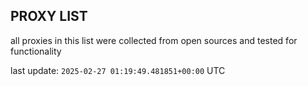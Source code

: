## PROXY LIST

all proxies in this list were collected from open sources and tested for functionality

last update: `2025-02-27 01:19:49.481851+00:00` UTC